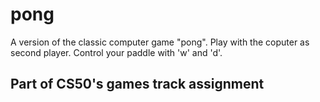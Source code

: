 # pong
A version of the classic computer game "pong". Play with the coputer as second player. Control your paddle with 'w' and 'd'.
## Part of CS50's games track assignment
